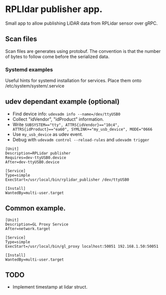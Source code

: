 # RPLIdar publisher app.

Small app to allow publishing LiDAR data from RPLidar sensor over gRPC.

## Scan files

Scan files are generates using protobuf. The convention is that the number of bytes to follow come before the serialized data.

### Systemd examples
Useful hints for systemd installation for services.
Place them onto /etc/system/system/<name>.service

## udev dependant example (optional)
- Find device info: `udevadm info --name=/dev/ttyUSB0`
- Collect "idVendor", "idProduct" information.
- Write `SUBSYSTEM=="tty", ATTRS{idVendor}=="10c4", ATTRS{idProduct}=="ea60", SYMLINK+="my_usb_device", MODE="0666`
- Use `my_usb_device` as udev event.
- Debug with `udevadm control --reload-rules` and `udevadm trigger`

```
[Unit]
Description=RPLidar publisher
Requires=dev-ttyUSB0.device
After=dev-ttyUSB0.device

[Service]
Type=simple
ExecStart=/usr/local/bin/rplidar_publisher /dev/ttyUSB0

[Install]
WantedBy=multi-user.target
```

## Common example.
```
[Unit]
Description=GL Proxy Service
After=network.target

[Service]
Type=simple
ExecStart=/usr/local/bin/gl_proxy localhost:50051 192.168.1.50:50051

[Install]
WantedBy=multi-user.target
```

## TODO
- Implement timestamp at lidar struct.